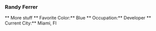 ### Randy Ferrer
** More stuff
** Favorite Color:** Blue
** Occupation:** Developer
** Current City:** Miami, Fl


